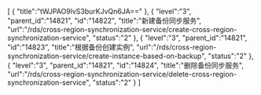 [
	{
		"title":"tWJPAO9lvS3burKJvQn6JA=="
	},
	{
		"level":"3",
		"parent_id":"14821",
		"id":"14822",
		"title":"新建备份同步服务",
		"url":"/rds/cross-region-synchronization-service/create-cross-region-synchronization-service",
		"status":"2"
	},
	{
		"level":"3",
		"parent_id":"14821",
		"id":"14823",
		"title":"根据备份创建实例",
		"url":"/rds/cross-region-synchronization-service/create-instance-based-on-backup",
		"status":"2"
	},
	{
		"level":"3",
		"parent_id":"14821",
		"id":"14824",
		"title":"删除备份同步服务",
		"url":"/rds/cross-region-synchronization-service/delete-cross-region-synchronization-service",
		"status":"2"
	}
]